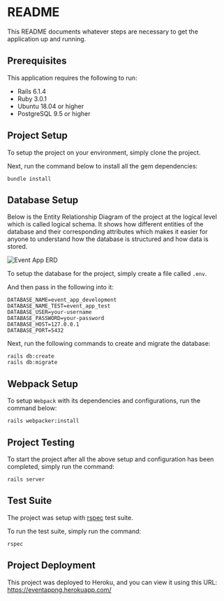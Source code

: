 # README

This README documents whatever steps are necessary to get the application up and running.


## Prerequisites

This application requires the following to run:

* Rails 6.1.4
* Ruby 3.0.1
* Ubuntu 18.04 or higher
* PostgreSQL 9.5 or higher


## Project Setup

To setup the project on your environment, simply clone the project.

Next, run the command below to install all the gem dependencies:

    bundle install


## Database Setup

Below is the Entity Relationship Diagram of the project at the logical level which is called logical schema. It shows how different entities of the database and their corresponding attributes which makes it easier for anyone to understand how the database is structured and how data is stored.

![Event App ERD](https://user-images.githubusercontent.com/19772307/125204344-b4108f80-e274-11eb-90b0-06bb4a4bfb3a.png)

To setup the database for the project, simply create a file called `.env`.

And then pass in the following into it:

    DATABASE_NAME=event_app_development
    DATABASE_NAME_TEST=event_app_test
    DATABASE_USER=your-username
    DATABASE_PASSWORD=your-password
    DATABASE_HOST=127.0.0.1
    DATABASE_PORT=5432

Next, run the following commands to create and migrate the database:

    rails db:create
    rails db:migrate


## Webpack Setup
To setup `Webpack` with its dependencies and configurations, run the command below:

    rails webpacker:install


## Project Testing

To start the project after all the above setup and configuration has been completed, simply run the command:

    rails server


## Test Suite

The project was setup with [rspec](https://github.com/rspec/rspec-rails) test suite.

To run the test suite, simply run the command:

    rspec


## Project Deployment

This project was deployed to Heroku, and you can view it using this URL:
https://eventappng.herokuapp.com/